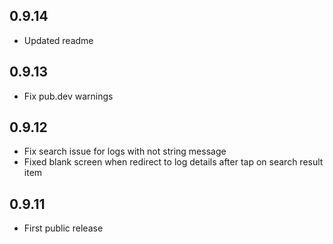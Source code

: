 ## 0.9.14

- Updated readme

## 0.9.13

- Fix pub.dev warnings

## 0.9.12

- Fix search issue for logs with not string message
- Fixed blank screen when redirect to log details after tap on search result item

## 0.9.11

- First public release